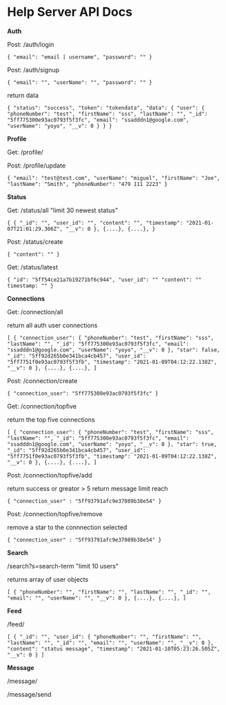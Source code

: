 # Help Server API Docs

**Auth**

Post: /auth/login

`{
    "email": "email | username",
    "password": ""
}`

Post: /auth/signup

`{
    "email": "",
    "userName": "",
    "password": ""
}`

return data 

`{
    "status": "success",
    "token": "tokendata",
    "data": {
        "user": {
            "phoneNumber": "test",
            "firstName": "sss",
            "lastName": "",
            "_id": "5ff775300e93ac0793f5f3fc",
            "email": "ssadddn1@google.com",
            "userName": "yoyo",
            "__v": 0
        }
    }
}`

**Profile**

Get: /profile/

Post: /profile/update

`{
    "email": "test@test.com",
    "userName": "miguel",
    "firstName": "Joe",
    "lastName": "Smith",
    "phoneNumber": "479 111 2223"
}`

**Status**

Get: /status/all  "limit 30 newest status"

`{
   {
        "_id": "",
        "user_id": "",
        "content": "",
        "timestamp": "2021-01-07T21:01:29.306Z",
        "__v": 0
    },
   {....},
   {....},
}`

Post: /status/create

`{
    "content": ""
}`

Get: /status/latest

`{
	"id": "5ff54ce21a7b19271bf6c944",
    "user_id": ""
    "content": ""
    timestamp: ""
}`

**Connections**

Get: /connection/all

return all auth user connections

`[
    {
        "connection_user": {
            "phoneNumber": "test",
            "firstName": "sss",
            "lastName": "",
            "_id": "5ff775300e93ac0793f5f3fc",
            "email": "ssadddn1@google.com",
            "userName": "yoyo",
            "__v": 0
        },
        "star": false,
        "_id": "5ff92d265b0e341bca4cb457",
        "user_id": "5ff7751f0e93ac0793f5f3fb",
        "timestamp": "2021-01-09T04:12:22.138Z",
        "__v": 0
    },
    {....},
    {....},
]`

Post: /connection/create

`{
    "connection_user": "5ff775300e93ac0793f5f3fc"
}`

Get: /connection/topfive

return the top five connections

`[
    {
        "connection_user": {
            "phoneNumber": "test",
            "firstName": "sss",
            "lastName": "",
            "_id": "5ff775300e93ac0793f5f3fc",
            "email": "ssadddn1@google.com",
            "userName": "yoyo",
            "__v": 0
        },
        "star": true,
        "_id": "5ff92d265b0e341bca4cb457",
        "user_id": "5ff7751f0e93ac0793f5f3fb",
        "timestamp": "2021-01-09T04:12:22.138Z",
        "__v": 0
    },
    {....},
    {....},
]`

Post: /connection/topfive/add

return success or  greator > 5 return message limit reach

`{
    "connection_user" : "5ff93791afc9e37089b38e54"
}`

Post: /connection/topfive/remove

remove a star to the connnection selected

`{
    "connection_user" : "5ff93791afc9e37089b38e54"
}`

**Search**

/search?s=search-term "limit 10 users"

returns array of user objects

`[
    {
        "phoneNumber": "",
        "firstName": "",
        "lastName": "",
        "_id": "",
        "email": "",
        "userName": "",
        "__v": 0
    },
    {....},
    {....},
]`

**Feed**

/feed/

`[
    {
        "_id": "",
        "user_id": {
            "phoneNumber": "",
            "firstName": "",
            "lastName": "",
            "_id": "",
            "email": "",
            "userName": "",
            "__v": 0
        },
        "content": "status message",
        "timestamp": "2021-01-10T05:23:26.505Z",
        "__v": 0
    }
]`

**Message**

/message/

/message/send
